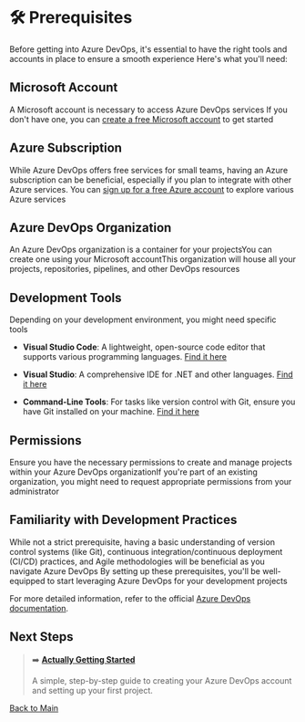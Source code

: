 # 🛠️ Prerequisites
Before getting into Azure DevOps, it's essential to have the right tools and accounts in place to ensure a smooth experience Here's what you'll need:

## **Microsoft Account**
A Microsoft account is necessary to access Azure DevOps services If you don't have one, you can [create a free Microsoft account](https://account.microsoft.com/account) to get started

## **Azure Subscription**
While Azure DevOps offers free services for small teams, having an Azure subscription can be beneficial, especially if you plan to integrate with other Azure services. You can [sign up for a free Azure account](https://azure.microsoft.com/free/) to explore various Azure services

## **Azure DevOps Organization**
An Azure DevOps organization is a container for your projectsYou can create one using your Microsoft accountThis organization will house all your projects, repositories, pipelines, and other DevOps resources

## **Development Tools**
Depending on your development environment, you might need specific tools

- **Visual Studio Code**: A lightweight, open-source code editor that supports various programming languages. [Find it here](https://code.visualstudio.com/)

- **Visual Studio**: A comprehensive IDE for .NET and other languages. [Find it here](https://visualstudio.microsoft.com/)

- **Command-Line Tools**: For tasks like version control with Git, ensure you have Git installed on your machine. [Find it here](https://git-scm.com/)

## **Permissions**
Ensure you have the necessary permissions to create and manage projects within your Azure DevOps organizationIf you're part of an existing organization, you might need to request appropriate permissions from your administrator

## **Familiarity with Development Practices**
While not a strict prerequisite, having a basic understanding of version control systems (like Git), continuous integration/continuous deployment (CI/CD) practices, and Agile methodologies will be beneficial as you navigate Azure DevOps
By setting up these prerequisites, you'll be well-equipped to start leveraging Azure DevOps for your development projects

For more detailed information, refer to the official [Azure DevOps documentation](https://learn.microsoft.com/en-us/azure/devops/?view=azure-devops).


## Next Steps

> ➡️ **[Actually Getting Started](actually-getting-started.md)**
>
> A simple, step-by-step guide to creating your Azure DevOps account and setting up your first project.


[Back to Main](../README.md#table-of-contents)

